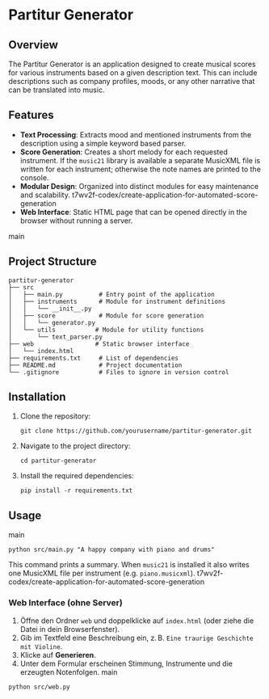 # Partitur Generator

## Overview
The Partitur Generator is an application designed to create musical scores for various instruments based on a given description text. This can include descriptions such as company profiles, moods, or any other narrative that can be translated into music.

## Features
- **Text Processing**: Extracts mood and mentioned instruments from the description using a simple keyword based parser.
- **Score Generation**: Creates a short melody for each requested instrument. If
  the `music21` library is available a separate MusicXML file is written for
  each instrument; otherwise the note names are printed to the console.
- **Modular Design**: Organized into distinct modules for easy maintenance and scalability.
 t7wv2f-codex/create-application-for-automated-score-generation
- **Web Interface**: Static HTML page that can be opened directly in the browser without running a server.

main

## Project Structure
```
partitur-generator
├── src
│   ├── main.py          # Entry point of the application
│   ├── instruments      # Module for instrument definitions
│   │   └── __init__.py
│   ├── score            # Module for score generation
│   │   └── generator.py
│   └── utils           # Module for utility functions
│       └── text_parser.py
├── web                 # Static browser interface
│   └── index.html
├── requirements.txt     # List of dependencies
├── README.md            # Project documentation
└── .gitignore           # Files to ignore in version control
```

## Installation
1. Clone the repository:
   ```
   git clone https://github.com/yourusername/partitur-generator.git
   ```
2. Navigate to the project directory:
   ```
   cd partitur-generator
   ```
3. Install the required dependencies:
   ```
   pip install -r requirements.txt
   ```

## Usage
 main
```
python src/main.py "A happy company with piano and drums"
```
This command prints a summary. When `music21` is installed it also writes one
MusicXML file per instrument (e.g. `piano.musicxml`).
 t7wv2f-codex/create-application-for-automated-score-generation

### Web Interface (ohne Server)

1. Öffne den Ordner `web` und doppelklicke auf `index.html` (oder ziehe die Datei in dein Browserfenster).
2. Gib im Textfeld eine Beschreibung ein, z. B. `Eine traurige Geschichte mit Violine`.
3. Klicke auf **Generieren**.
4. Unter dem Formular erscheinen Stimmung, Instrumente und die erzeugten Notenfolgen.
 main

```
python src/web.py
```

